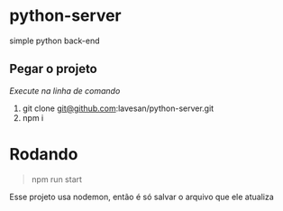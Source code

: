 # python-server
simple python back-end

## Pegar o projeto
*Execute na linha de comando*
1. git clone git@github.com:lavesan/python-server.git
2. npm i

# Rodando
> npm run start

Esse projeto usa nodemon, então é só salvar o arquivo que ele atualiza

